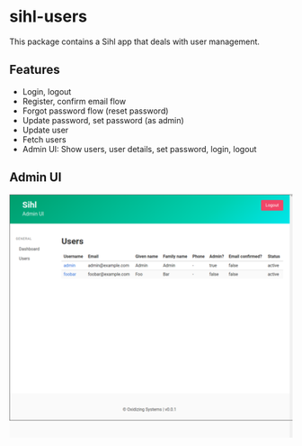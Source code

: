 # sihl-users

This package contains a Sihl app that deals with user management.

## Features

* Login, logout
* Register, confirm email flow
* Forgot password flow (reset password)
* Update password, set password (as admin)
* Update user
* Fetch users
* Admin UI: Show users, user details, set password, login, logout

## Admin UI

![User management](/sihl-users/images/screen.png)
